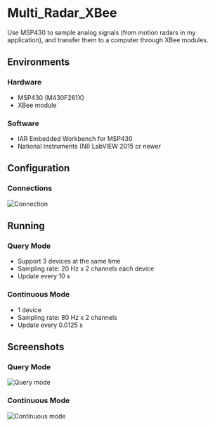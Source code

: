 # Multi_Radar_XBee
Use MSP430 to sample analog signals (from motion radars in my application), and transfer them to a computer through XBee modules.

## Environments
### Hardware
- MSP430 (M430F261X)
- XBee module

### Software
- IAR Embedded Workbench for MSP430
- National Instruments (NI) LabVIEW 2015 or newer

## Configuration
### Connections
![Connection](https://github.com/rookiepeng/Multi_Radar_XBee/blob/master/Figures/connection.png?raw=true)
## Running
### Query Mode
- Support 3 devices at the same time
- Sampling rate: 20 Hz x 2 channels each device
- Update every 10 s

### Continuous Mode
- 1 device
- Sampling rate: 80 Hz x 2 channels
- Update every 0.0125 s

## Screenshots
### Query Mode
![Query mode](https://github.com/rookiepeng/Multi_Radar_XBee/blob/master/Figures/query.PNG?raw=true)
### Continuous Mode
![Continuous mode](https://github.com/rookiepeng/Multi_Radar_XBee/blob/master/Figures/continuous.PNG?raw=true)

